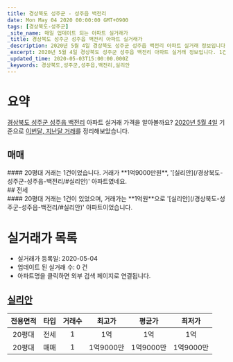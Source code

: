 ```yaml
---
title: 경상북도 성주군 - 성주읍 백전리
date: Mon May 04 2020 00:00:00 GMT+0900
tags: [경상북도-성주군]
_site_name: 매일 업데이트 되는 아파트 실거래가
_title: 경상북도 성주군 성주읍 백전리 아파트 실거래가
_description: 2020년 5월 4일 경상북도 성주군 성주읍 백전리 아파트 실거래 정보입니다. 1건 아파트 정보가 있습니다.
_excerpt: 2020년 5월 4일 경상북도 성주군 성주읍 백전리 아파트 실거래 정보입니다. 1건 아파트 정보가 있습니다.
_updated_time: 2020-05-03T15:00:00.000Z
_keywords: 경상북도,성주군,성주읍,백전리,실리안
---
```





# 요약
<ins>경상북도 성주군 성주읍 백전리</ins> 아파트 실거래 가격을 알아볼까요? <ins>2020년 5월 4일</ins> 기준으로 <ins>이번달, 지난달 거래</ins>를 정리해보았습니다.

## 매매
<div class="container">
<div class="twelve columns" markdown="1">
#### 20평대
거래는 1건이었습니다. 거래가 **1억9000만원**, '[실리안](/경상북도-성주군-성주읍-백전리/#실리안)' 아파트였네요.
</div>
</div>
## 전세
<div class="container">
<div class="twelve columns" markdown="1">
#### 20평대
거래는 1건이 있었으며, 거래가는 **1억원**으로 '[실리안](/경상북도-성주군-성주읍-백전리/#실리안)' 아파트이었습니다.
</div>
</div>



# 실거래가 목록
- 실거래가 등록일: 2020-05-04
- 업데이트 된 실거래 수: 0 건
- 아파트명을 클릭하면 외부 검색 페이지로 연결됩니다.

## [실리안](#실리안)

|전용면적|타입|거래수|최고가|평균가|최저가|
|:---:|:---:|:---:|:---:|:---:|:---:|
|20평대|<span class="deal-type-2">전세</span>|1|1억|1억|1억|
|20평대|<span class="deal-type-1">매매</span>|1|1억9000만|1억9000만|1억9000만|

<br/>



